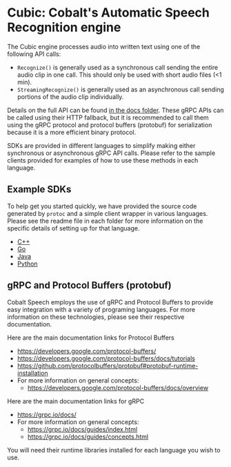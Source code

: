 # Cubic: Cobalt's Automatic Speech Recognition engine

The Cubic engine processes audio into written text using one of the following API calls:
  * `Recognize()` is generally used as a synchronous call sending the entire audio clip in one call.  This should only be used with short audio files (<1 min). 
  * `StreamingRecognize()` is generally used as an asynchronous call sending portions of the audio clip individually.
  
Details on the full API can be found [in the docs folder](./docs). These gRPC APIs can be called using their HTTP fallback, but it is recommended to call them using the gRPC protocol and protocol buffers (protobuf) for serialization because it is a more efficient binary protocol.

SDKs are provided in different languages to simplify making either synchronous or asynchronous gRPC API calls.  Please refer to the sample clients provided for examples of how to use these methods in each language.

## Example SDKs

To help get you started quickly, we have provided the source code generated by `protoc` and a simple client wrapper in various languages.  Please see the readme file in each folder for more information on the specific details of setting up for that language.

* [C++](https://github.com/cobaltspeech/sdk-cubic-cpp)
* [Go](https://github.com/cobaltspeech/sdk-cubic-go)
* [Java](https://github.com/cobaltspeech/sdk-cubic-java)
* [Python](https://github.com/cobaltspeech/sdk-cubic-python)

## gRPC and Protocol Buffers (protobuf)

Cobalt Speech employs the use of gRPC and Protocol Buffers to provide easy integration with a variety of programing languages.  For more information on these technologies, please see their respective documentation.

Here are the main documentation links for Protocol Buffers
* https://developers.google.com/protocol-buffers/
* https://developers.google.com/protocol-buffers/docs/tutorials
* https://github.com/protocolbuffers/protobuf#protobuf-runtime-installation
* For more information on general concepts:
  * https://developers.google.com/protocol-buffers/docs/overview

Here are the main documentation links for gRPC
* https://grpc.io/docs/
* For more information on general concepts:
  * https://grpc.io/docs/guides/index.html
  * https://grpc.io/docs/guides/concepts.html

You will need their runtime libraries installed for each language you wish to use.




